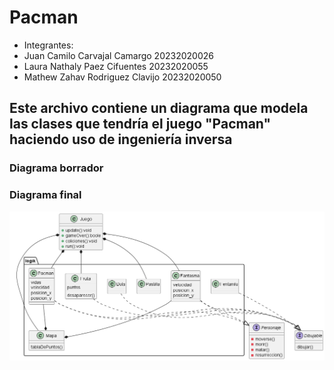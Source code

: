 # Pacman
- Integrantes:
- Juan Camilo Carvajal Camargo 20232020026
- Laura Nathaly Paez Cifuentes 20232020055
- Mathew Zahav Rodriguez Clavijo 20232020050
## Este archivo contiene un diagrama que modela las clases que tendría el juego "Pacman" haciendo uso de ingeniería inversa
### Diagrama borrador
### Diagrama final
![Diagrama pacman](/nuevo.png)
